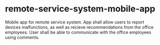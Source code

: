 # remote-service-system-mobile-app
Mobile app for remote service system. App shall allow users to report devices malfunctions, as well as recieve recommendations from the office employees. User shall be able to communicate with the office employees using comments.
